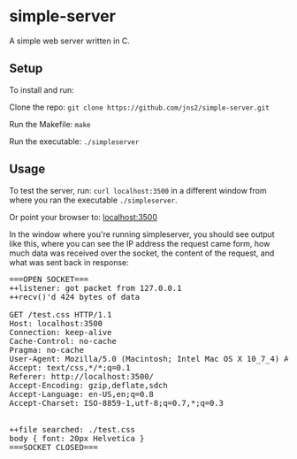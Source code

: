 simple-server
=============

A simple web server written in C.

Setup
-----
To install and run:

Clone the repo: ```git clone https://github.com/jns2/simple-server.git```

Run the Makefile: ```make```

Run the executable: ```./simpleserver```

Usage
-----
To test the server, run:
```curl localhost:3500```
in a different window from where you ran the executable ```./simpleserver```.

Or point your browser to:
[localhost:3500](http://localhost:3500/)

In the window where you're running simpleserver, you should see output like this, where you can see the IP address the request came form, how much data was received over the socket, the content of the request, and what was sent back in response:
<pre>
===OPEN SOCKET===
++listener: got packet from 127.0.0.1
++recv()'d 424 bytes of data

GET /test.css HTTP/1.1
Host: localhost:3500
Connection: keep-alive
Cache-Control: no-cache
Pragma: no-cache
User-Agent: Mozilla/5.0 (Macintosh; Intel Mac OS X 10_7_4) AppleWebKit/537.1 (KHTML, like Gecko) Chrome/21.0.1180.77 Safari/537.1
Accept: text/css,*/*;q=0.1
Referer: http://localhost:3500/
Accept-Encoding: gzip,deflate,sdch
Accept-Language: en-US,en;q=0.8
Accept-Charset: ISO-8859-1,utf-8;q=0.7,*;q=0.3


++file searched: ./test.css
body { font: 20px Helvetica }
===SOCKET CLOSED===
</pre>
